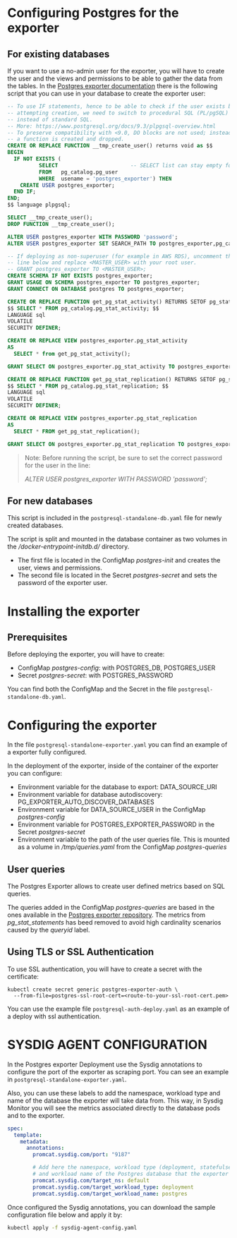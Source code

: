 # Configuring Postgres for the exporter
## For existing databases
If you want to use a no-admin user for the exporter, you will have to create the user and the views and permissions to
be able to gather the data from the tables. In the [Postgres exporter documentation](https://github.com/wrouesnel/postgres_exporter) there is the following script 
that you can use in your database to create the exporter user:
```sql
-- To use IF statements, hence to be able to check if the user exists before
-- attempting creation, we need to switch to procedural SQL (PL/pgSQL)
-- instead of standard SQL.
-- More: https://www.postgresql.org/docs/9.3/plpgsql-overview.html
-- To preserve compatibility with <9.0, DO blocks are not used; instead,
-- a function is created and dropped.
CREATE OR REPLACE FUNCTION __tmp_create_user() returns void as $$
BEGIN
  IF NOT EXISTS (
          SELECT                       -- SELECT list can stay empty for this
          FROM   pg_catalog.pg_user
          WHERE  usename = 'postgres_exporter') THEN
    CREATE USER postgres_exporter;
  END IF;
END;
$$ language plpgsql;

SELECT __tmp_create_user();
DROP FUNCTION __tmp_create_user();

ALTER USER postgres_exporter WITH PASSWORD 'password';
ALTER USER postgres_exporter SET SEARCH_PATH TO postgres_exporter,pg_catalog;

-- If deploying as non-superuser (for example in AWS RDS), uncomment the GRANT
-- line below and replace <MASTER_USER> with your root user.
-- GRANT postgres_exporter TO <MASTER_USER>;
CREATE SCHEMA IF NOT EXISTS postgres_exporter;
GRANT USAGE ON SCHEMA postgres_exporter TO postgres_exporter;
GRANT CONNECT ON DATABASE postgres TO postgres_exporter;

CREATE OR REPLACE FUNCTION get_pg_stat_activity() RETURNS SETOF pg_stat_activity AS
$$ SELECT * FROM pg_catalog.pg_stat_activity; $$
LANGUAGE sql
VOLATILE
SECURITY DEFINER;

CREATE OR REPLACE VIEW postgres_exporter.pg_stat_activity
AS
  SELECT * from get_pg_stat_activity();

GRANT SELECT ON postgres_exporter.pg_stat_activity TO postgres_exporter;

CREATE OR REPLACE FUNCTION get_pg_stat_replication() RETURNS SETOF pg_stat_replication AS
$$ SELECT * FROM pg_catalog.pg_stat_replication; $$
LANGUAGE sql
VOLATILE
SECURITY DEFINER;

CREATE OR REPLACE VIEW postgres_exporter.pg_stat_replication
AS
  SELECT * FROM get_pg_stat_replication();

GRANT SELECT ON postgres_exporter.pg_stat_replication TO postgres_exporter;
```
> Note: Before running the script, be sure to set the correct password for the user in the line:
> 
> _ALTER USER postgres_exporter WITH PASSWORD 'password';_

## For new databases
This script is included in the `postgresql-standalone-db.yaml` file for newly created databases. 

The script is split and mounted in the database container as two volumes in the _/docker-entrypoint-initdb.d/_ directory. 
* The first file is located in the ConfigMap _postgres-init_ and creates the user, views and permissions. 
* The second file is located in the Secret _postgres-secret_ and sets the password of the exporter user. 

# Installing the exporter
## Prerequisites
Before deploying the exporter, you will have to create:
* ConfigMap _postgres-config_: with POSTGRES_DB, POSTGRES_USER 
* Secret _postgres-secret_: with POSTGRES_PASSWORD

You can find both the ConfigMap and the Secret in the file `postgresql-standalone-db.yaml`.

# Configuring the exporter
In the file `postgresql-standalone-exporter.yaml` you can find an example of a exporter fully configured. 

In the deployment of the exporter, inside of the container of the exporter you can configure: 
* Environment variable for the database to export: DATA_SOURCE_URI
* Environment variable for database autodiscovery: PG_EXPORTER_AUTO_DISCOVER_DATABASES
* Environment variable for DATA_SOURCE_USER in the ConfigMap _postgres-config_
* Environment variable for POSTGRES_EXPORTER_PASSWORD in the Secret _postgres-secret_
* Environment variable to the path of the user queries file. This is mounted as a volume in _/tmp/queries.yaml_ from the ConfigMap _postgres-queries_

## User queries
The Postgres Exporter allows to create user defined metrics based on SQL queries. 

The queries added in the ConfigMap _postgres-queries_ are based in the ones available in the [Postgres exporter repository](https://github.com/wrouesnel/postgres_exporter). 
The metrics from _pg_stat_statements_ has beed removed to avoid high cardinality scenarios caused by the _queryid_ label. 

## Using TLS or SSL Authentication
To use SSL authentication, you will have to create a secret with the certificate: 
```
kubectl create secret generic postgres-exporter-auth \
  --from-file=postgres-ssl-root-cert=<route-to-your-ssl-root-cert.pem> 
```

You can use the example file `postgresql-auth-deploy.yaml` as an example of a deploy with ssl authentication. 

# SYSDIG AGENT CONFIGURATION
In the Postgres exporter Deployment use the Sysdig annotations to configure the port of the exporter as scraping port. You can see an example in `postgresql-standalone-exporter.yaml`.

Also, you can use these labels to add the namespace, workload type and name of the database the exporter will take data from. 
This way, in Sysdig Monitor you will see the metrics associated directly to the database pods and to the exporter. 

```yaml
spec:
  template:
    metadata:
      annotations:
        promcat.sysdig.com/port: "9187"

        # Add here the namespace, workload type (deployment, statefulset, replicaset, daemonset) 
        # and workload name of the Postgres database that the exporter will take data from
        promcat.sysdig.com/target_ns: default
        promcat.sysdig.com/target_workload_type: deployment
        promcat.sysdig.com/target_workload_name: postgres
```

Once configured the Sysdig annotations, you can download the sample configuration file below and apply it by:
```bash
kubectl apply -f sysdig-agent-config.yaml
```